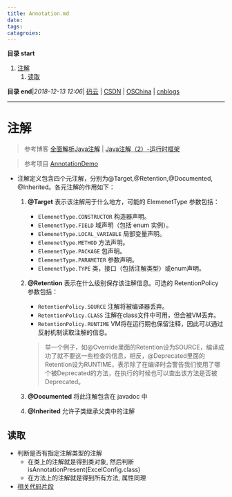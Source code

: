 ```yaml
---
title: Annotation.md
date: 
tags: 
catagroies: 
---
```


**目录 start**
 
1. [注解](#注解)
    1. [读取](#读取)

**目录 end**|_2018-12-13 12:06_| [码云](https://gitee.com/gin9) | [CSDN](http://blog.csdn.net/kcp606) | [OSChina](https://my.oschina.net/kcp1104) | [cnblogs](http://www.cnblogs.com/kuangcp)
****************************************
# 注解

> 参考博客 [全面解析Java注解](http://blog.csdn.net/chenxiang0207/article/details/8193980) | [Java注解（2）-运行时框架](http://blog.csdn.net/duo2005duo/article/details/50511476)

> 参考项目 [AnnotationDemo](https://github.com/zhuifengshen/AnnotationDemo)

- 注解定义包含四个元注解，分别为@Target,@Retention,@Documented, @Inherited。各元注解的作用如下：
    1. **@Target** 表示该注解用于什么地方，可能的 ElemenetType 参数包括：
        - `ElemenetType.CONSTRUCTOR` 构造器声明。
        - `ElemenetType.FIELD` 域声明（包括 enum 实例）。
        - `ElemenetType.LOCAL_VARIABLE` 局部变量声明。
        - `ElemenetType.METHOD` 方法声明。
        - `ElemenetType.PACKAGE` 包声明。
        - `ElemenetType.PARAMETER` 参数声明。
        - `ElemenetType.TYPE` 类，接口（包括注解类型）或enum声明。

    1. **@Retention**  表示在什么级别保存该注解信息。可选的 RetentionPolicy 参数包括：
        - `RetentionPolicy.SOURCE` 注解将被编译器丢弃。
        - `RetentionPolicy.CLASS` 注解在class文件中可用，但会被VM丢弃。
        - `RetentionPolicy.RUNTIME` VM将在运行期也保留注释，因此可以通过反射机制读取注解的信息。

        > 举一个例子，如@Override里面的Retention设为SOURCE，编译成功了就不要这一些检查的信息，相反，@Deprecated里面的Retention设为RUNTIME，表示除了在编译时会警告我们使用了哪个被Deprecated的方法，在执行的时候也可以查出该方法是否被Deprecated。

    1. **@Documented**  将此注解包含在 javadoc 中

    1. **@Inherited**  允许子类继承父类中的注解

## 读取
- 判断是否有指定注解类型的注解
    - 在类上的注解就是得到类对象, 然后判断 isAnnotationPresent(ExcelConfig.class)
    - 在方法上的注解就是得到所有方法, 属性同理
- [相关代码片段](https://gitee.com/kcp1104/codes/s148mbplxo06qgn25d3wc23)
